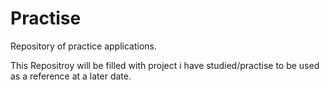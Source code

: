 # Practise
Repository of practice applications.

This Repositroy will be filled with project i have studied/practise to be used as a reference at a later date. 
